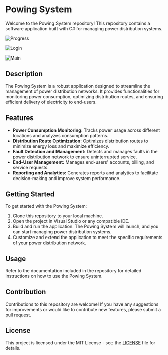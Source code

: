 # Powing System

Welcome to the Powing System repository! This repository contains a software application built with C# for managing power distribution systems.

![Progress](https://github.com/SampathTharanga/Powing-System/assets/17849521/54206d52-9876-4f9e-a8ca-9748dc9c4287)

![Login](https://github.com/SampathTharanga/Powing-System/assets/17849521/098b49d5-7dab-426e-a76c-22f5de854c72)

![Main](https://github.com/SampathTharanga/Powing-System/assets/17849521/cb88f25b-1746-4549-b8cc-e6435e83406a)

## Description

The Powing System is a robust application designed to streamline the management of power distribution networks. It provides functionalities for monitoring power consumption, optimizing distribution routes, and ensuring efficient delivery of electricity to end-users.

## Features

- **Power Consumption Monitoring:** Tracks power usage across different locations and analyzes consumption patterns.
- **Distribution Route Optimization:** Optimizes distribution routes to minimize energy loss and maximize efficiency.
- **Fault Detection and Management:** Detects and manages faults in the power distribution network to ensure uninterrupted service.
- **End-User Management:** Manages end-users' accounts, billing, and service requests.
- **Reporting and Analytics:** Generates reports and analytics to facilitate decision-making and improve system performance.

## Getting Started

To get started with the Powing System:
1. Clone this repository to your local machine.
2. Open the project in Visual Studio or any compatible IDE.
3. Build and run the application. The Powing System will launch, and you can start managing power distribution systems.
4. Customize and extend the application to meet the specific requirements of your power distribution network.

## Usage

Refer to the documentation included in the repository for detailed instructions on how to use the Powing System.

## Contribution

Contributions to this repository are welcome! If you have any suggestions for improvements or would like to contribute new features, please submit a pull request.

## License

This project is licensed under the MIT License - see the [LICENSE](LICENSE) file for details.
